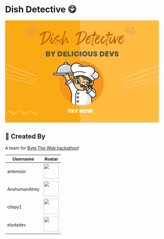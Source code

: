 # Dish Detective :yum:

[![Dish Detective by Delicious Devs](./public/banner.png)](https://devpost.com/software/dish-detector)

## :wave: Created By

A team for [Byte The Web hackathon](https://byte-the-web.devpost.com/)!

| Username | Avatar |
| --- | --- |
| artemisln |  <img src="https://github.com/artemisln.png" width="50" height="50" /> |
| AnshumanAtrey |  <img src="https://github.com/AnshumanAtrey.png" width="50" height="50" /> |
| clispy1 |  <img src="https://github.com/clispy1.png" width="50" height="50" /> |
| eludadev |  <img src="https://github.com/eludadev.png" width="50" height="50" /> |